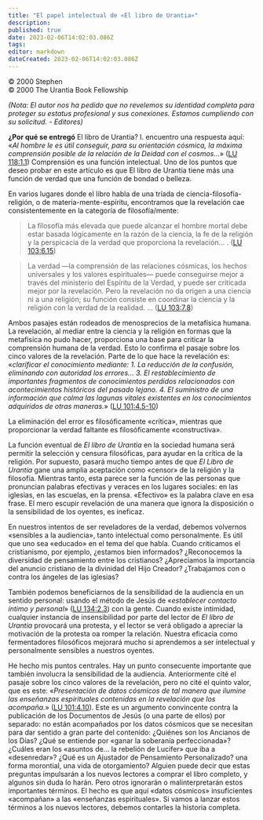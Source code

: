```yaml
---
title: "El papel intelectual de «El libro de Urantia»"
description: 
published: true
date: 2023-02-06T14:02:03.086Z
tags: 
editor: markdown
dateCreated: 2023-02-06T14:02:03.086Z
---
```


<p class="v-card v-sheet theme--light grey lighten-3 px-2">© 2000 Stephen<br>© 2000 The Urantia Book Fellowship</p>

_(Nota: El autor nos ha pedido que no revelemos su identidad completa para proteger su estatus profesional y sus conexiones. Estamos cumpliendo con su solicitud. - Editores)_

**¿Por qué se entregó** El libro de Urantia? I. encuentro una respuesta aquí: «_Al hombre le es útil conseguir, para su orientación cósmica, la máxima comprensión posible de la relación de la Deidad con el cosmos..._» ([LU 118:1.1](/es/The_Urantia_Book/118#p1_1)) Comprensión es una función intelectual. Uno de los puntos que deseo probar en este artículo es que El libro de Urantia tiene más una función de verdad que una función de bondad o belleza.

En varios lugares donde el libro habla de una tríada de ciencia-filosofía-religión, o de materia-mente-espíritu, encontramos que la revelación cae consistentemente en la categoría de filosofía/mente:

> La filosofía más elevada que puede alcanzar el hombre mortal debe estar basada lógicamente en la razón de la ciencia, la fe de la religión y la perspicacia de la verdad que proporciona la revelación... . ([LU 103:6.15](/es/The_Urantia_Book/103#p6_15))

> La verdad —la comprensión de las relaciones cósmicas, los hechos universales y los valores espirituales— puede conseguirse mejor a través del ministerio del Espíritu de la Verdad, y puede ser criticada mejor por la revelación. Pero la revelación no da origen a una ciencia ni a una religión; su función consiste en coordinar la ciencia y la religión con la verdad de la realidad. ... ([LU 103:7.8](/es/The_Urantia_Book/103#p7_8))

Ambos pasajes están rodeados de menosprecios de la metafísica humana. La revelación, al mediar entre la ciencia y la religión en formas que la metafísica no pudo hacer, proporciona una base para criticar la comprensión humana de la verdad. Esto lo confirma el pasaje sobre los cinco valores de la revelación. Parte de lo que hace la revelación es: «_clarificar el conocimiento mediante: 1. La reducción de la confusión, eliminando con autoridad los errores... 3. El restablecimiento de importantes fragmentos de conocimientos perdidos relacionados con acontecimientos históricos del pasado lejano. 4. El suministro de una información que colma las lagunas vitales existentes en los conocimientos adquiridos de otras maneras._» ([LU 101:4.5-10](/es/The_Urantia_Book/101#p4_5))

La eliminación del error es filosóficamente «crítica», mientras que proporcionar la verdad faltante es filosóficamente «constructiva».

La función eventual de _El libro de Urantia_ en la sociedad humana será permitir la selección y censura filosóficas, para ayudar en la crítica de la religión. Por supuesto, pasará mucho tiempo antes de que _El Libro de Urantia_ gane una amplia aceptación como «censor» de la religión y la filosofía. Mientras tanto, esta parece ser la función de las personas que pronuncian palabras efectivas y veraces en los lugares sociales: en las iglesias, en las escuelas, en la prensa. «Efectivo» es la palabra clave en esa frase. El mero escupir revelación de una manera que ignora la disposición o la sensibilidad de los oyentes, es ineficaz.

En nuestros intentos de ser reveladores de la verdad, debemos volvernos «sensibles a la audiencia», tanto intelectual como personalmente. Es útil que uno sea «educado» en el tema del que habla. Cuando criticamos el cristianismo, por ejemplo, ¿estamos bien informados? ¿Reconocemos la diversidad de pensamiento entre los cristianos? ¿Apreciamos la importancia del anuncio cristiano de la divinidad del Hijo Creador? ¿Trabajamos con o contra los ángeles de las iglesias?

También podemos beneficiarnos de la sensibilidad de la audiencia en un sentido personal: usando el método de Jesús de «_establecer contacto íntimo y personal_» ([LU 134:2.3](/es/The_Urantia_Book/134#p2_3)) con la gente. Cuando existe intimidad, cualquier instancia de insensibilidad por parte del lector de _El libro de Urantia_ provocará una protesta, y el lector se verá obligado a apreciar la motivación de la protesta oa romper la relación. Nuestra eficacia como fermentadores filosóficos mejorará mucho si aprendemos a ser intelectual y personalmente sensibles a nuestros oyentes.

He hecho mis puntos centrales. Hay un punto consecuente importante que también involucra la sensibilidad de la audiencia. Anteriormente cité el pasaje sobre los cinco valores de la revelación, pero no cité el quinto valor, que es este: «_Presentación de datos cósmicos de tal manera que ilumine las enseñanzas espirituales contenidas en la revelación que los acompaña._» ([LU 101:4.10](/es/The_Urantia_Book/101#p4_10)). Este es un argumento convincente contra la publicación de los Documentos de Jesús (o una parte de ellos) por separado: no están acompañados por los datos cósmicos que se necesitan para dar sentido a gran parte del contenido: ¿Quiénes son los Ancianos de los Días? ¿Qué se entiende por «ganar la soberanía perfeccionada»? ¿Cuáles eran los «asuntos de... la rebelión de Lucifer» que iba a «desenredar»? ¿Qué es un Ajustador de Pensamiento Personalizado? una forma morontial, una vida de otorgamiento? Alguien puede decir que estas preguntas impulsarán a los nuevos lectores a comprar el libro completo, y algunos sin duda lo harán. Pero otros ignorarán o malinterpretarán estos importantes términos. El hecho es que aquí «datos cósmicos» insuficientes «acompañan» a las «enseñanzas espirituales». Si vamos a lanzar estos términos a los nuevos lectores, debemos contarles la historia completa.
